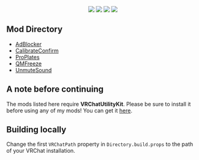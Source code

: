 <p align="center">
    <img src="https://img.shields.io/static/v1?label=melonloader&message=v0.5.2&color=green&style=flat-square">
    <img src="https://img.shields.io/static/v1?label=vrchat&message=1160&color=00c9ab&style=flat-square">
    <img src="https://img.shields.io/github/workflow/status/tetra-fox/VRCMods/build?style=flat-square">
    <img src="https://img.shields.io/github/downloads/tetra-fox/VRCMods/total?color=informational&style=flat-square">
</p>

## Mod Directory
- [AdBlocker](../../tree/master/AdBlocker)
- [CalibrateConfirm](../../tree/master/CalibrateConfirm)
- [ProPlates](../../tree/master/ProPlates)
- [QMFreeze](../../tree/master/QMFreeze)
- [UnmuteSound](../../tree/master/UnmuteSound)
<!-- - [VXP])(../../tree/master/VXP) SOON™ -->
  
## A note before continuing
The mods listed here require **VRChatUtilityKit**. Please be sure to install it before using any of my mods! You can get it [here](https://github.com/SleepyVRC/Mods/releases).

## Building locally
Change the first `VRChatPath` property in `Directory.build.props` to the path of your VRChat installation.